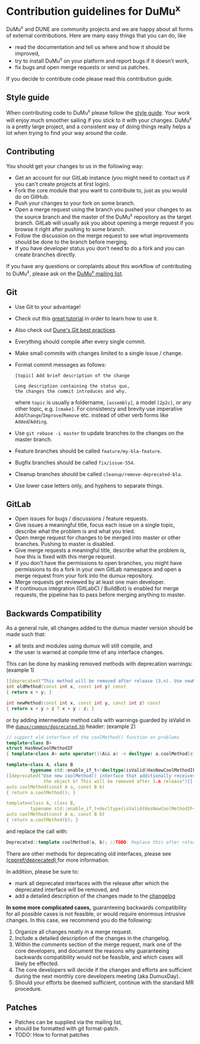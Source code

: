 # Contribution guidelines for DuMu<sup>x</sup>

DuMu<sup>x</sup> and DUNE are community projects and we are happy about all forms of external contributions.
Here are many easy things that you can do, like

* read the documentation and tell us where and how it should be improved,
* try to install DuMu<sup>x</sup> on your platform and report bugs if it doesn’t work,
* fix bugs and open merge requests or send us patches.

If you decide to contribute code please read this contribution guide.

## Style guide
When contributing code to DuMu<sup>x</sup> please follow the [style guide](doc/styleguide.md). Your work will enjoy much smoother sailing if you stick to it with your changes. DuMu<sup>x</sup> is a pretty large project, and a consistent way of doing things really helps a lot when trying to find your way around the code.

## Contributing

You should get your changes to us in the following way:

* Get an account for our GitLab instance (you might need to contact us if you can't create projects at first login).
* Fork the core module that you want to contribute to, just as you would do on GitHub.
* Push your changes to your fork on some branch.
* Open a merge request using the branch you pushed your changes to as the source branch and the master of the DuMu<sup>x</sup> repository
  as the target branch. GitLab will usually ask you about opening a merge request if you browse it right after pushing to some branch.
* Follow the discussion on the merge request to see what improvements should be done to the branch before merging.
* If you have developer status you don't need to do a fork and you can create branches directly.

If you have any questions or complaints about this workflow of contributing to DuMu<sup>x</sup>, please ask on the
[DuMu<sup>x</sup> mailing list](https://listserv.uni-stuttgart.de/mailman/listinfo/dumux).

## Git
* Use Git to your advantage!
* Check out this [great tutorial](https://www.atlassian.com/git/tutorials/setting-up-a-repository) in order to learn how to use it.
* Also check out [Dune's Git best practices](https://www.dune-project.org/doc/guides/git_best_practices/).
* Everything should compile after every single commit.
* Make small commits with changes limited to a single issue / change.
* Format commit messages as follows:

    ```
    [topic] Add brief description of the change

    Long description containing the status quo,
    the changes the commit introduces and why.
    ```

    where `topic` is usually a foldername, `[assembly]`, a model `[2p2c]`, or any other topic, e.g. `[cmake]`.
    For consistency and brevity use imperative `Add`/`Change`/`Improve`/`Remove` etc. instead of other verb forms like `Added`/`Adding`.

* Use `git rebase -i master` to update branches to the changes on the master branch.
* Feature branches should be called `feature/my-bla-feature`.
* Bugfix branches should be called `fix/issue-554`.
* Cleanup branches should be called `cleanup/remove-deprecated-bla`.
* Use lower case letters only, and hyphens to separate things.

## GitLab
* Open issues for bugs / discussions / feature requests.
* Give issues a meaningful title, focus each issue on a single topic, describe what the problem is and what you tried.
* Open merge request for changes to be merged into master or other branches. Pushing to master is disabled.
* Give merge requests a meaningful title, describe what the problem is, how this is fixed with this merge request.
* If you don't have the permissions to open branches, you might have permissions to do a fork in your own GitLab namespace and open a merge request from your fork into the dumux repository.
* Merge requests get reviewed by at least one main developer.
* If continuous integration (GitLabCI / BuildBot) is enabled for merge requests, the pipeline has to pass before merging anything to master.

## Backwards Compatibility
As a general rule, all changes added to the dumux master version should be made
such that:
*  all tests and modules using dumux will still compile, and
*  the user is warned at compile time of any interface changes.

This can be done by masking removed methods with deprecation warnings: (example 1)

```c++
[[deprecated("This method will be removed after release (3.n). Use newMethod(x,y,z) instead!")]]
int oldMethod(const int x, const int y) const
{ return x + y; }

int newMethod(const int x, const int y, const int z) const
{ return x + y > z ? x + y : z; }
```

or by adding intermediate method calls with warnings guarded by isValid
in the [`dumux/common/deprecated.hh`](dumux/common/deprecated.hh) header: (example 2)

```c++
// support old interface of the coolMethod() function on problems
template<class B>
struct HasNewCoolMethodIF
{ template<class A> auto operator()(A&& a) -> decltype( a.coolMethod(std::declval<const B>()) ) {} };

template<class A, class B
         typename std::enable_if_t<!decltype(isValid(HasNewCoolMethodIF<B>()).template check<A>())::value, int> = 0>
[[deprecated("Use new coolMethod() interface that additionally receives
              the object b! This will be removed after 3.n release")]]
auto coolMethod(const A a, const B b)
{ return a.coolMethod(); }

template<class A, class B,
         typename std::enable_if_t<decltype(isValid(HasNewCoolMethodIF<B>()).template check<A>())::value, int> = 0>
auto coolMethod(const A a, const B b)
{ return a.coolMethod(b); }

```
and replace the call with:

``` c++
Deprecated::template coolMethod(a, b); //TODO: Replace this after release 3.n

```

There are other methods for deprecating old interfaces, please see [ (cppref/deprecated) ](https://en.cppreference.com/w/cpp/language/attributes/deprecated) for more information.

In addition, please be sure to:

*  mark all deprecated interfaces with the release after which the deprecated interface will be removed, and
*  add a detailed description of the changes made to the [changelog](CHANGELOG.md)

**In some more complicated cases,** guaranteeing backwards compatibility for all possible
cases is not feasible, or would require enormous intrusive changes.  In this case, we recommend you do the following:
1.  Organize all changes neatly in a merge request.
2.  Include a detailed description of the changes in the changelog.
3.  Within the comments section of the merge request, mark one of the core developers,
 and document the reasons why guaranteeing backwards compatibility would not be feasible, and which cases will likely be effected.
4.  The core developers will decide if the changes and efforts are sufficient during the next monthly core developers meeting (aka DumuxDay).
5.  Should your efforts be deemed sufficient, continue with the standard MR procedure.

## Patches

* Patches can be supplied via the mailing list,
* should be formatted with git format-patch.
* TODO: How to format patches
